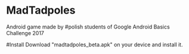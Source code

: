 # MadTadpoles
Android game made by #polish students of Google Android Basics Challenge 2017

#Install 
Download "madtadpoles_beta.apk" on your device and install it.

